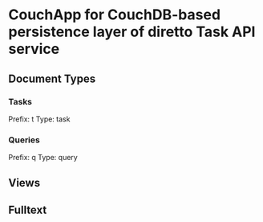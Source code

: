 # CouchApp for CouchDB-based persistence layer of diretto Task API service

## Document Types

### Tasks
Prefix: t
Type: task

### Queries
Prefix: q
Type: query

## Views

## Fulltext


